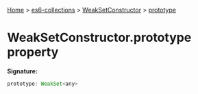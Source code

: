 [Home](./index) &gt; [es6-collections](./es6-collections.md) &gt; [WeakSetConstructor](./es6-collections.weaksetconstructor.md) &gt; [prototype](./es6-collections.weaksetconstructor.prototype.md)

# WeakSetConstructor.prototype property


**Signature:**
```javascript
prototype: WeakSet<any>
```
